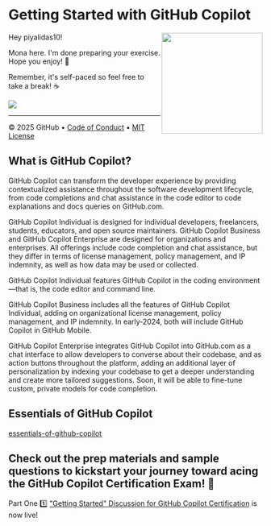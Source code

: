 # Getting Started with GitHub Copilot

<img src="https://octodex.github.com/images/Professortocat_v2.png" align="right" height="200px" />

Hey piyalidas10!

Mona here. I'm done preparing your exercise. Hope you enjoy! 💚

Remember, it's self-paced so feel free to take a break! ☕️

[![](https://img.shields.io/badge/Go%20to%20Exercise-%E2%86%92-1f883d?style=for-the-badge&logo=github&labelColor=197935)](https://github.com/piyalidas10/Github-Copilot/issues/1)

---

&copy; 2025 GitHub &bull; [Code of Conduct](https://www.contributor-covenant.org/version/2/1/code_of_conduct/code_of_conduct.md) &bull; [MIT License](https://gh.io/mit)

## What is GitHub Copilot?
GitHub Copilot can transform the developer experience by providing contextualized assistance throughout the software development lifecycle, from code completions and chat assistance in the code editor to code explanations and docs queries on GitHub.com. 

GitHub Copilot Individual is designed for individual developers, freelancers, students, educators, and open source maintainers. GitHub Copilot Business and GitHub Copilot Enterprise are designed for organizations and enterprises. All offerings include code completion and chat assistance, but they differ in terms of license management, policy management, and IP indemnity, as well as how data may be used or collected.

GitHub Copilot Individual features GitHub Copilot in the coding environment—that is, the code editor and command line.

GitHub Copilot Business includes all the features of GitHub Copilot Individual, adding on organizational license management, policy management, and IP indemnity. In early-2024, both will include GitHub Copilot in GitHub Mobile. 

GitHub Copilot Enterprise integrates GitHub Copilot into GitHub.com as a chat interface to allow developers to converse about their codebase, and as action buttons throughout the platform, adding an additional layer of personalization by indexing your codebase to get a deeper understanding and create more tailored suggestions. Soon, it will be able to fine-tune custom, private models for code completion.

## Essentials of GitHub Copilot
[essentials-of-github-copilot](https://resources.github.com/learn/pathways/copilot/essentials/essentials-of-github-copilot/)

## Check out the prep materials and sample questions to kickstart your journey toward acing the GitHub Copilot Certification Exam! 🥅
Part One 1️⃣ ["Getting Started" Discussion for GitHub Copilot Certification](https://github.com/orgs/community/discussions/144939) is now live!


